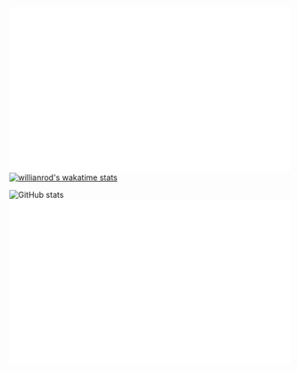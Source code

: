 <!--
**Ryujin-Jakka/Ryujin-Jakka** is a ✨ _special_ ✨ repository because its `README.md` (this file) appears on your GitHub profile.

Here are some ideas to get you started:

- 🔭 I’m currently working on ...
- 🌱 I’m currently learning ...
- 👯 I’m looking to collaborate on ...
- 🤔 I’m looking for help with ...
- 💬 Ask me about ...
- 📫 How to reach me: ...
- 😄 Pronouns: ...
- ⚡ Fun fact: ...
-->
![](https://github.com/Ryujin-Jakka/github-stats/blob/master/generated/overview.svg)  [![willianrod's wakatime stats](https://github-readme-stats.vercel.app/api/wakatime?username=RyujinJakka)](https://github.com/Ryujin-Jakka/github-readme-stats)


![GitHub stats](https://github-readme-stats.vercel.app/api?username=Ryujin-Jakka&count_private=true&show_icons=true&hide=issues,contribs&theme=github_dark) ![](https://github.com/Ryujin-Jakka/github-stats/blob/master/generated/languages.svg)
